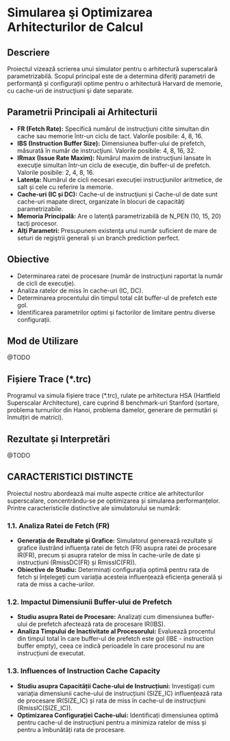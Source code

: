 # Simularea şi Optimizarea Arhitecturilor de Calcul

## Descriere
Proiectul vizează scrierea unui simulator pentru o arhitectură superscalară parametrizabilă. Scopul principal este de a determina diferiţi parametri de performanţă și configurații optime pentru o arhitectură Harvard de memorie, cu cache-uri de instrucţiuni şi date separate.

## Parametrii Principali ai Arhitecturii
- **FR (Fetch Rate):** Specifică numărul de instrucţiuni citite simultan din cache sau memorie într-un ciclu de tact. Valorile posibile: 4, 8, 16.
- **IBS (Instruction Buffer Size):** Dimensiunea buffer-ului de prefetch, măsurată în număr de instrucţiuni. Valorile posibile: 4, 8, 16, 32.
- **IRmax (Issue Rate Maxim):** Numărul maxim de instrucţiuni lansate în execuţie simultan într-un ciclu de execuţie, din buffer-ul de prefetch. Valorile posibile: 2, 4, 8, 16.
- **Latenţa:** Numărul de cicli necesari execuţiei instrucţiunilor aritmetice, de salt și cele cu referire la memorie.
- **Cache-uri (IC și DC):** Cache-ul de instrucţiuni și Cache-ul de date sunt cache-uri mapate direct, organizate în blocuri de capacităţi parametrizabile.
- **Memoria Principală:** Are o latenţă parametrizabilă de N_PEN (10, 15, 20) tacţi procesor.
- **Alţi Parametri:** Presupunem existenţa unui număr suficient de mare de seturi de regiştrii generali și un branch prediction perfect.

## Obiective
- Determinarea ratei de procesare (număr de instrucţiuni raportat la număr de cicli de execuţie).
- Analiza ratelor de miss în cache-uri (IC, DC).
- Determinarea procentului din timpul total cât buffer-ul de prefetch este gol.
- Identificarea parametrilor optimi și factorilor de limitare pentru diverse configurații.

## Mod de Utilizare
@TODO

## Fișiere Trace (*.trc)
Programul va simula fișiere trace (*.trc), rulate pe arhitectura HSA (Hartfield Superscalar Architecture), care cuprind 8 benchmark-uri Stanford (sortare, problema turnurilor din Hanoi, problema damelor, generare de permutări și înmulțiri de matrici).

## Rezultate și Interpretări
@TODO

## CARACTERISTICI DISTINCTE

Proiectul nostru abordează mai multe aspecte critice ale arhitecturilor superscalare, concentrându-se pe optimizarea și simularea performanțelor. Printre caracteristicile distinctive ale simulatorului se numără:

### 1.1. Analiza Ratei de Fetch (FR)
- **Generația de Rezultate și Grafice:** Simulatorul generează rezultate și grafice ilustrând influența ratei de fetch (FR) asupra ratei de procesare IR(FR), precum și asupra ratelor de miss în cache-urile de date și instrucțiuni (RmissDC(FR) și RmissIC(FR)).
- **Obiective de Studiu:** Determinați configurația optimă pentru rata de fetch și înțelegeți cum variația acesteia influențează eficiența generală și rata de miss a cache-urilor.

### 1.2. Impactul Dimensiunii Buffer-ului de Prefetch
- **Studiu asupra Ratei de Procesare:** Analizați cum dimensiunea buffer-ului de prefetch afectează rata de procesare IR(IBS).
- **Analiza Timpului de Inactivitate al Procesorului:** Evaluează procentul din timpul total în care buffer-ul de prefetch este gol (IBE - instruction buffer empty), ceea ce indică perioadele în care procesorul nu are instrucțiuni de executat.

### 1.3. Influences of Instruction Cache Capacity
- **Studiu asupra Capacității Cache-ului de Instrucțiuni:** Investigați cum variația dimensiunii cache-ului de instrucțiuni (SIZE_IC) influențează rata de procesare IR(SIZE_IC) și rata de miss în cache-ul de instrucțiuni (RmissIC(SIZE_IC)).
- **Optimizarea Configurației Cache-ului:** Identificați dimensiunea optimă pentru cache-ul de instrucțiuni pentru a minimiza ratelor de miss și pentru a îmbunătăți rata de procesare.

